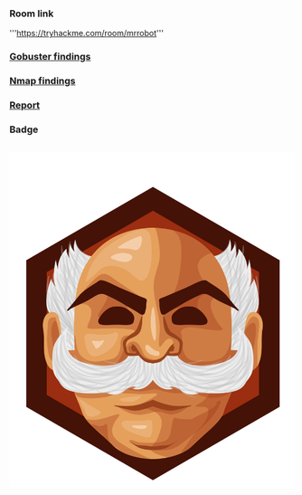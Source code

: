 
### Room link
'''https://tryhackme.com/room/mrrobot'''

### [Gobuster findings](https://github.com/rajeshmantri2711/Try-Hack-Me/blob/main/Rooms/Mr.robot/gobuster.txt)

### [Nmap findings](https://github.com/rajeshmantri2711/Try-Hack-Me/blob/main/Rooms/Mr.robot/nmap.txt)

### [Report](https://github.com/rajeshmantri2711/Try-Hack-Me/blob/main/Rooms/Mr.robot/Mr.Robot_THM.pdf)

### Badge

## [![mrrobot](https://github.com/rajeshmantri2711/Try-Hack-Me/blob/main/Rooms/Mr.robot/mrrobot.svg)](https://github.com/rajeshmantri2711/Try-Hack-Me/blob/main/Rooms/Mr.robot/mrrobot.svg)

